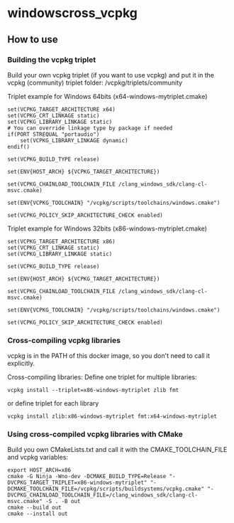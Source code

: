 # windowscross_vcpkg

## How to use
### Building the vcpkg triplet

Build your own vcpkg triplet (if you want to use vcpkg) and put it in the vcpkg (community) triplet folder: /vcpkg/triplets/community

Triplet example for Windows 64bits (x64-windows-mytriplet.cmake)
```
set(VCPKG_TARGET_ARCHITECTURE x64)
set(VCPKG_CRT_LINKAGE static)
set(VCPKG_LIBRARY_LINKAGE static)
# You can override linkage type by package if needed
if(PORT STREQUAL "portaudio")
    set(VCPKG_LIBRARY_LINKAGE dynamic)
endif()

set(VCPKG_BUILD_TYPE release)

set(ENV{HOST_ARCH} ${VCPKG_TARGET_ARCHITECTURE})

set(VCPKG_CHAINLOAD_TOOLCHAIN_FILE /clang_windows_sdk/clang-cl-msvc.cmake)

set(ENV{VCPKG_TOOLCHAIN} "/vcpkg/scripts/toolchains/windows.cmake")

set(VCPKG_POLICY_SKIP_ARCHITECTURE_CHECK enabled)
```

Triplet example for Windows 32bits (x86-windows-mytriplet.cmake)
```
set(VCPKG_TARGET_ARCHITECTURE x86)
set(VCPKG_CRT_LINKAGE static)
set(VCPKG_LIBRARY_LINKAGE static)

set(VCPKG_BUILD_TYPE release)

set(ENV{HOST_ARCH} ${VCPKG_TARGET_ARCHITECTURE})

set(VCPKG_CHAINLOAD_TOOLCHAIN_FILE /clang_windows_sdk/clang-cl-msvc.cmake)

set(ENV{VCPKG_TOOLCHAIN} "/vcpkg/scripts/toolchains/windows.cmake")

set(VCPKG_POLICY_SKIP_ARCHITECTURE_CHECK enabled)
```

### Cross-compiling vcpkg libraries
vcpkg is in the PATH of this docker image, so you don't need to call it explicitly.

Cross-compiling libraries:
Define one triplet for multiple libraries:
```
vcpkg install --triplet=x86-windows-mytriplet zlib fmt
```
or define triplet for each library
```
vcpkg install zlib:x86-windows-mytriplet fmt:x64-windows-mytriplet
```

### Using cross-compiled vcpkg libraries with CMake
Build you own CMakeLists.txt and call it with the CMAKE_TOOLCHAIN_FILE and vcpkg variables:
```
export HOST_ARCH=x86
cmake -G Ninja -Wno-dev -DCMAKE_BUILD_TYPE=Release "-DVCPKG_TARGET_TRIPLET=x86-windows-mytriplet" "-DCMAKE_TOOLCHAIN_FILE=/vcpkg/scripts/buildsystems/vcpkg.cmake" "-DVCPKG_CHAINLOAD_TOOLCHAIN_FILE=/clang_windows_sdk/clang-cl-msvc.cmake" -S . -B out
cmake --build out
cmake --install out
```
